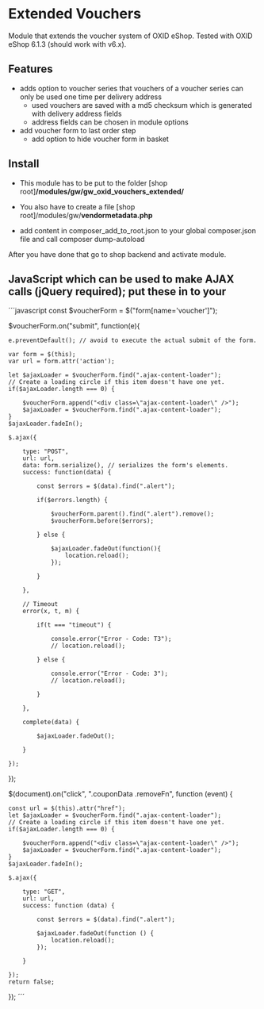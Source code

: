 # Extended Vouchers

Module that extends the voucher system of OXID eShop. Tested with OXID eShop 6.1.3 (should work with v6.x).

## Features
* adds option to voucher series that vouchers of a voucher series can only be used one time per delivery address
    * used vouchers are saved with a md5 checksum which is generated with delivery address fields
    * address fields can be chosen in module options
* add voucher form to last order step
    * add option to hide voucher form in basket

## Install
- This module has to be put to the folder
\[shop root\]**/modules/gw/gw_oxid_vouchers_extended/**

- You also have to create a file
\[shop root\]/modules/gw/**vendormetadata.php**

- add content in composer_add_to_root.json to your global composer.json file and call composer dump-autoload

After you have done that go to shop backend and activate module.

## JavaScript which can be used to make AJAX calls (jQuery required); put these in to your
´´´javascript
const $voucherForm = $("form[name='voucher']");

$voucherForm.on("submit", function(e){

    e.preventDefault(); // avoid to execute the actual submit of the form.

    var form = $(this);
    var url = form.attr('action');

    let $ajaxLoader = $voucherForm.find(".ajax-content-loader");
    // Create a loading circle if this item doesn't have one yet.
    if($ajaxLoader.length === 0) {

        $voucherForm.append("<div class=\"ajax-content-loader\" />");
        $ajaxLoader = $voucherForm.find(".ajax-content-loader");
    }
    $ajaxLoader.fadeIn();

    $.ajax({

        type: "POST",
        url: url,
        data: form.serialize(), // serializes the form's elements.
        success: function(data) {

            const $errors = $(data).find(".alert");

            if($errors.length) {

                $voucherForm.parent().find(".alert").remove();
                $voucherForm.before($errors);

            } else {

                $ajaxLoader.fadeOut(function(){
                    location.reload();
                });

            }

        },

        // Timeout
        error(x, t, m) {

            if(t === "timeout") {

                console.error("Error - Code: T3");
                // location.reload();

            } else {

                console.error("Error - Code: 3");
                // location.reload();

            }

        },

        complete(data) {

            $ajaxLoader.fadeOut();

        }

    });
});

$(document).on("click", ".couponData .removeFn", function (event) {

    const url = $(this).attr("href");
    let $ajaxLoader = $voucherForm.find(".ajax-content-loader");
    // Create a loading circle if this item doesn't have one yet.
    if($ajaxLoader.length === 0) {

        $voucherForm.append("<div class=\"ajax-content-loader\" />");
        $ajaxLoader = $voucherForm.find(".ajax-content-loader");
    }
    $ajaxLoader.fadeIn();

    $.ajax({

        type: "GET",
        url: url,
        success: function (data) {

            const $errors = $(data).find(".alert");

            $ajaxLoader.fadeOut(function () {
                location.reload();
            });

        }

    });
    return false;

});
´´´
